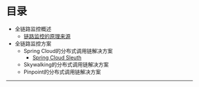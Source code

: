 # 目录
* 全链路监控概述
  * [链路监控的原理来源](https://weread.qq.com/web/reader/71d32370716443e271df020kf4b32ef025ef4b9ec30acd6)  
* 全链路监控方案
  * Spring Cloud的分布式调用链解决方案
    * [Spring Cloud Sleuth](https://github.com/stevenli91748/JAVA-Architecture/blob/master/JAVA%20Framework/Spring%20Cloud/Spring%20Cloud%E5%8E%9F%E7%94%9F%E5%8F%8A%E5%85%B6%E4%BB%96%E6%95%B4%E5%90%88%E7%BB%84%E4%BB%B6/Sleuth.md)
  * Skywalking的分布式调用链解决方案 
  * Pinpoint的分布式调用链解决方案 



---

